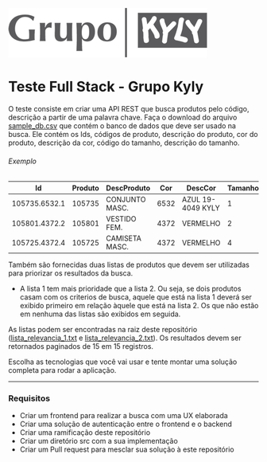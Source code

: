 ![grupo-kyly](./images/logo.png)

# Teste Full Stack - Grupo Kyly

O teste consiste em criar uma API REST que busca produtos pelo código, descrição a partir de uma palavra chave. 
Faça o download do arquivo [sample_db.csv](./sample_db/sample_db.csv) que contém o banco de dados que deve ser usado na busca. 
Ele contém os Ids, códigos de produto, descrição do produto, cor do produto, descrição da cor, código do tamanho, descrição do tamanho.


###### Exemplo
| Id            | Produto| DescProduto   | Cor | DescCor         | Tamanho | DescTamanho|
|---------------|--------|---------------|-----|-----------------|---------|------------|
| 105735.6532.1 | 105735 | CONJUNTO MASC.|6532 |AZUL 19-4049 KYLY|1        |P           |
| 105801.4372.2 | 105801 | VESTIDO FEM.  |4372 |VERMELHO         |2        |6           |
| 105725.4372.4 | 105725 | CAMISETA MASC.|4372 |VERMELHO         |4        |GG          |




Também são fornecidas duas listas de produtos que devem ser utilizadas para priorizar os resultados da busca. 
 - A lista 1 tem mais prioridade que a lista 2. Ou seja, se dois produtos casam com os criterios de busca, aquele que está na lista 1 deverá ser exibido primeiro em relação àquele que está na lista 2. Os que não estão em nenhuma das listas são exibidos em seguida.

As listas podem ser encontradas na raiz deste repositório ([lista_relevancia_1.txt](lista_relevancia_1.txt) e [lista_relevancia_2.txt](lista_relevancia_2.txt)).
Os resultados devem ser retornados paginados de 15 em 15 registros.

Escolha as tecnologias que você vai usar e tente montar uma solução completa para rodar a aplicação.

-----

### Requisitos

- Criar um frontend para realizar a busca com uma UX elaborada
- Criar uma solução de autenticação entre o frontend e o backend
- Criar uma ramificação deste repositório 
- Criar um diretório src com a sua implementação
- Criar um Pull request para mesclar sua solução à este repositório